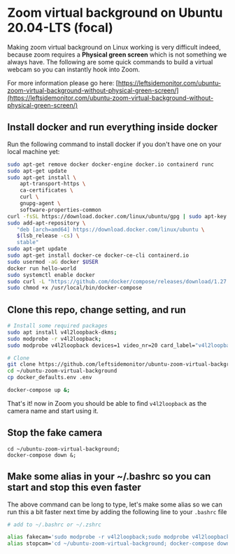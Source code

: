 # Zoom virtual background on Ubuntu 20.04-LTS (focal)
Making zoom virtual background on Linux working is very difficult indeed, because zoom requires a **Physical green screen** which is not something we always have. 
The following are some quick commands to build a virtual webcam so you can instantly hook into Zoom. 

For more information please go here: [https://leftsidemonitor.com/ubuntu-zoom-virtual-background-without-physical-green-screen/](https://leftsidemonitor.com/ubuntu-zoom-virtual-background-without-physical-green-screen/)

## Install docker and run everything inside docker
Run the following command to install docker if you don't have one on your local machine yet: 

```bash 
sudo apt-get remove docker docker-engine docker.io containerd runc
sudo apt-get update
sudo apt-get install \
    apt-transport-https \
    ca-certificates \
    curl \
    gnupg-agent \
    software-properties-common
curl -fsSL https://download.docker.com/linux/ubuntu/gpg | sudo apt-key add -
sudo add-apt-repository \
   "deb [arch=amd64] https://download.docker.com/linux/ubuntu \
   $(lsb_release -cs) \
   stable"
sudo apt-get update
sudo apt-get install docker-ce docker-ce-cli containerd.io
sudo usermod -aG docker $USER
docker run hello-world
sudo systemctl enable docker
sudo curl -L "https://github.com/docker/compose/releases/download/1.27.4/docker-compose-$(uname -s)-$(uname -m)" -o /usr/local/bin/docker-compose
sudo chmod +x /usr/local/bin/docker-compose
```

## Clone this repo, change setting, and run

```bash 
# Install some required packages
sudo apt install v4l2loopback-dkms;
sudo modprobe -r v4l2loopback;
sudo modprobe v4l2loopback devices=1 video_nr=20 card_label="v4l2loopback" exclusive_caps=1;

# Clone
git clone https://github.com/leftsidemonitor/ubuntu-zoom-virtual-background.git ~/ubuntu-zoom-virtual-background
cd ~/ubuntu-zoom-virtual-background
cp docker_defaults.env .env

docker-compose up &;
```

That's it! now in Zoom you should be able to find `v4l2loopback` as the camera name and start using it. 

## Stop the fake camera
``` 
cd ~/ubuntu-zoom-virtual-background; 
docker-compose down &;
```

## Make some alias in your ~/.bashrc so you can start and stop this even faster
The above command can be long to type, let's make some alias so we can run this a bit faster next time by adding the following line to your `.bashrc` file 

```bash 
# add to ~/.bashrc or ~/.zshrc

alias fakecam='sudo modprobe -r v4l2loopback;sudo modprobe v4l2loopback devices=1 video_nr=20 card_label="v4l2loopback" exclusive_caps=1;cd ~/ubuntu-zoom-virtual-background; docker-compose up &;'
alias stopcam='cd ~/ubuntu-zoom-virtual-background; docker-compose down &;'
```
